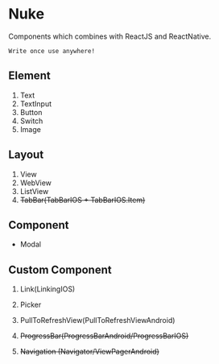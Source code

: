 # Nuke

Components which combines with ReactJS and ReactNative.

```
Write once use anywhere!
```

## Element
1. Text
1. TextInput
1. Button
1. Switch
1. Image

## Layout

1. View
1. WebView
1. ListView
1. <del>TabBar(TabBarIOS + TabBarIOS.Item)</del>    

## Component
- Modal

## Custom Component

1. Link(LinkingIOS)

1. Picker

1. PullToRefreshView(PullToRefreshViewAndroid)

1. <del>ProgressBar(ProgressBarAndroid/ProgressBarIOS)</del>

1. <del>Navigation (Navigator/ViewPagerAndroid)</del>




